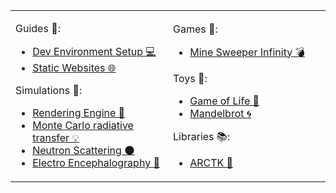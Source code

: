 <table width="100%">
<tr width="100%">
<td width="50%">

Guides 🦮:

-   [Dev Environment Setup 💻](https://github.com/FreddyWordingham/guide-Dev_environment_setup)
-   [Static Websites 🌐](https://github.com/FreddyWordingham/Guide-Static_Websites)

Simulations 🌌:

-   [Rendering Engine 🌄](https://github.com/FreddyWordingham/Antler)
-   [Monte Carlo radiative transfer 💡](https://github.com/FreddyWordingham/MCRT)
-   [Neutron Scattering 🌑](https://github.com/FreddyWordingham/Neutron)
-   [Electro Encephalography 🧠](https://github.com/FreddyWordingham/brain_wave)

</td>
<td width="50%">

Games 👾:

-   [Mine Sweeper Infinity 💣](https://github.com/FreddyWordingham/Minesweeper)

Toys 🎨:

-   [Game of Life 🔲](https://github.com/FreddyWordingham/Nebula)
-   [Mandelbrot 🌀](https://github.com/FreddyWordingham/Mandelbrot)

<!-- Utility 🛠️:

-   [QR Code Generator](https://github.com/FreddyWordingham/Utils-QR_Code_Generator)
-   [AWS Lambda](https://github.com/FreddyWordingham/Utils-AWS_Lambda) -->

Libraries 📚:

-   [ARCTK 🔢](https://github.com/FreddyWordingham/ARCTK)

</td>
</tr>
</table>
